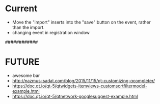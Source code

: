 # Current
- Move the "import" inserts into the "save" button on the event, rather than the import.
- changing event in registration window


############
# FUTURE
- awesome bar
 - http://nazmus-sadat.com/blog/2015/11/15/qt-customizing-qcompleter/
 - https://doc.qt.io/qt-5/qtwidgets-itemviews-customsortfiltermodel-example.html
 - https://doc.qt.io/qt-5/qtnetwork-googlesuggest-example.html

